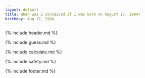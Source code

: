 ```yaml
---
layout: default
title: When was I conceived if I was born on August 17, 1904?
birthday: Aug 17, 1904
---
```


{% include header.md %}

{% include guess.md %}

{% include calculate.md %}

{% include safety.md %}

{% include footer.md %}



